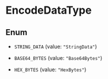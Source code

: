 

# EncodeDataType

## Enum


* `STRING_DATA` (value: `"StringData"`)

* `BASE64_BYTES` (value: `"Base64Bytes"`)

* `HEX_BYTES` (value: `"HexBytes"`)



